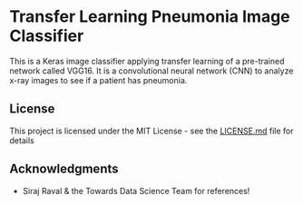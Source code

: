 # Transfer Learning Pneumonia Image Classifier

This is a Keras image classifier applying transfer learning of a pre-trained network called VGG16.  It is a convolutional neural network (CNN) to analyze x-ray images to see if a patient has pneumonia.  


## License

This project is licensed under the MIT License - see the [LICENSE.md](LICENSE.md) file for details

## Acknowledgments

* Siraj Raval & the Towards Data Science Team for references!


